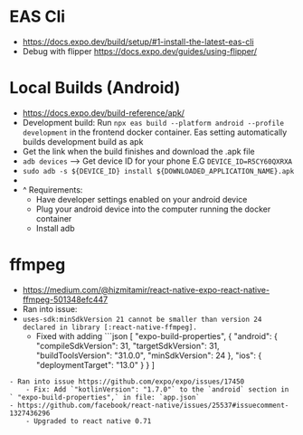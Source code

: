 # EAS Cli

- https://docs.expo.dev/build/setup/#1-install-the-latest-eas-cli
- Debug with flipper https://docs.expo.dev/guides/using-flipper/

# Local Builds (Android)

- https://docs.expo.dev/build-reference/apk/
- Development build: Run `npx eas build --platform android --profile development` in the frontend docker container. Eas setting automatically builds development build as apk
- Get the link when the build finishes and download the .apk file
- `adb devices` --> Get device ID for your phone E.G `DEVICE_ID=R5CY60QXRXA`
- `sudo adb -s ${DEVICE_ID} install ${DOWNLOADED_APPLICATION_NAME}.apk `
-
- ^ Requirements:
  - Have developer settings enabled on your android device
  - Plug your android device into the computer running the docker container
  - Install adb

# ffmpeg

- https://medium.com/@hizmitamir/react-native-expo-react-native-ffmpeg-501348efc447
- Ran into issue:
- `uses-sdk:minSdkVersion 21 cannot be smaller than version 24 declared in library [:react-native-ffmpeg].`
  - Fixed with adding ```json
      [
        "expo-build-properties",
        {
          "android": {
            "compileSdkVersion": 31,
            "targetSdkVersion": 31,
            "buildToolsVersion": "31.0.0",
            "minSdkVersion": 24
          },
          "ios": {
            "deploymentTarget": "13.0"
          }
        }
      ]

``` to app.json
- Ran into issue https://github.com/expo/expo/issues/17450
    - Fix: Add `"kotlinVersion": "1.7.0"` to the `android` section in ` "expo-build-properties",` in file: `app.json`
- https://github.com/facebook/react-native/issues/25537#issuecomment-1327436296
    - Upgraded to react native 0.71
